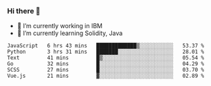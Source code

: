 ### Hi there 👋

<!--
**mathcodeman/mathcodeman** is a ✨ _special_ ✨ repository because its `README.md` (this file) appears on your GitHub profile.

Here are some ideas to get you started:

- 🔭 I’m currently working on ...
- 🌱 I’m currently learning ...
- 👯 I’m looking to collaborate on ...
- 🤔 I’m looking for help with ...
- 💬 Ask me about ...
- 📫 How to reach me: ...
- 😄 Pronouns: ...
- ⚡ Fun fact: ...
-->

- 🔭 I’m currently working in IBM
- 🌱 I’m currently learning Solidity, Java

<!--START_SECTION:waka-->

```text
JavaScript   6 hrs 43 mins   █████████████▒░░░░░░░░░░░   53.37 %
Python       3 hrs 31 mins   ███████░░░░░░░░░░░░░░░░░░   28.01 %
Text         41 mins         █▒░░░░░░░░░░░░░░░░░░░░░░░   05.54 %
Go           32 mins         █░░░░░░░░░░░░░░░░░░░░░░░░   04.29 %
SCSS         27 mins         █░░░░░░░░░░░░░░░░░░░░░░░░   03.70 %
Vue.js       21 mins         ▓░░░░░░░░░░░░░░░░░░░░░░░░   02.89 %
```

<!--END_SECTION:waka-->

